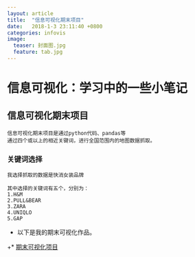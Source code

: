```yaml
---
layout: article
title:  "信息可视化期末项目"
date:   2018-1-3 23:11:40 +0800
categories: infovis 
image:
  teaser: 封面图.jpg
  feature: tab.jpg
---
```


# 信息可视化：学习中的一些小笔记
  ## 信息可视化期末项目
      
    信息可视化期末项目是通过python代码、pandas等
    通过四个或以上的相近关键词，进行全国范围内的地图数据抓取。

### 关键词选择
    我选择抓取的数据是快消女装品牌
    
    其中选择的关键词有五个，分别为：
    1.H&M
    2.PULL&BEAR
    3.ZARA
    4.UNIQLO
    5.GAP

 + 以下是我的期末可视化作品。
 
+* [期末可视化项目](https://public.tableau.com/shared/8C47RSHF8?:display_count=yes)